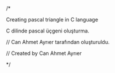 
/*

Creating pascal triangle in C language

C dilinde pascal üçgeni oluşturma.





// Can Ahmet Ayrıer tarafından oluşturuldu.

// Created by Can Ahmet Ayrıer


*/
